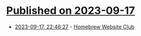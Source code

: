 # [Published on 2023-09-17](index.md)

* [2023-09-17, 22:46:27](https://lobste.rs/s/jdsv1j/homebrew_website_club) - [Homebrew Website Club](https://indieweb.org/HWC)

